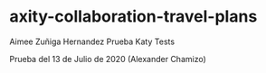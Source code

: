 # axity-collaboration-travel-plans
Aimee Zuñiga Hernandez
Prueba Katy
Tests

Prueba del 13 de Julio de 2020 (Alexander Chamizo)